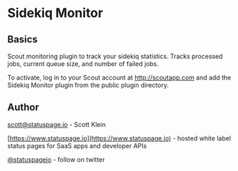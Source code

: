 # Sidekiq Monitor

## Basics

Scout monitoring plugin to track your sidekiq statistics. Tracks processed jobs, current queue size, and number of failed jobs.

To activate, log in to your Scout account at http://scoutapp.com and add the Sidekiq Monitor plugin from the public plugin directory.

## Author

<scott@statuspage.io> - Scott Klein

[https://www.statuspage.io](https://www.statuspage.io) - hosted white label status pages for SaaS apps and developer APIs

[@statuspageio](http://twitter.com/statuspageio) - follow on twitter
